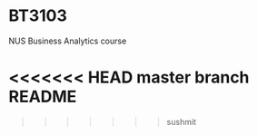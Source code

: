 # BT3103
  
NUS Business Analytics course

<<<<<<< HEAD
master branch README
=======
>>>>>>> sushmit
